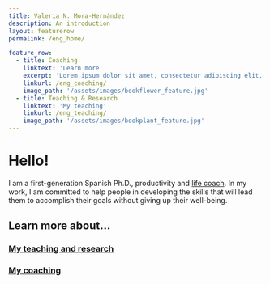 ```yaml
---
title: Valeria N. Mora-Hernández
description: An introduction
layout: featurerow
permalink: /eng_home/

feature_row:
  - title: Coaching
    linktext: 'Learn more'
    excerpt: 'Lorem ipsum dolor sit amet, consectetur adipiscing elit, sed do eiusmod tempor incididunt ut labore et dolore magna aliqua.' 
    linkurl: /eng_coaching/
    image_path: '/assets/images/bookflower_feature.jpg'
  - title: Teaching & Research
    linktext: 'My teaching'
    linkurl: /eng_teaching/
    image_path: '/assets/images/bookplant_feature.jpg'
---
```


# Hello!

I am a first-generation Spanish Ph.D., productivity and [life coach](/eng_coaching/). In my work, I am committed to help people in developing the skills that will lead them to accomplish their goals without giving up their well-being.

## Learn more about...
### [My teaching and research](/eng_teaching/)
### [My coaching](/eng_coaching/)

